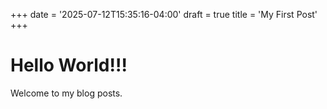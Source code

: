 +++
date = '2025-07-12T15:35:16-04:00'
draft = true
title = 'My First Post'
+++

# Hello World!!!

Welcome to my blog posts.
